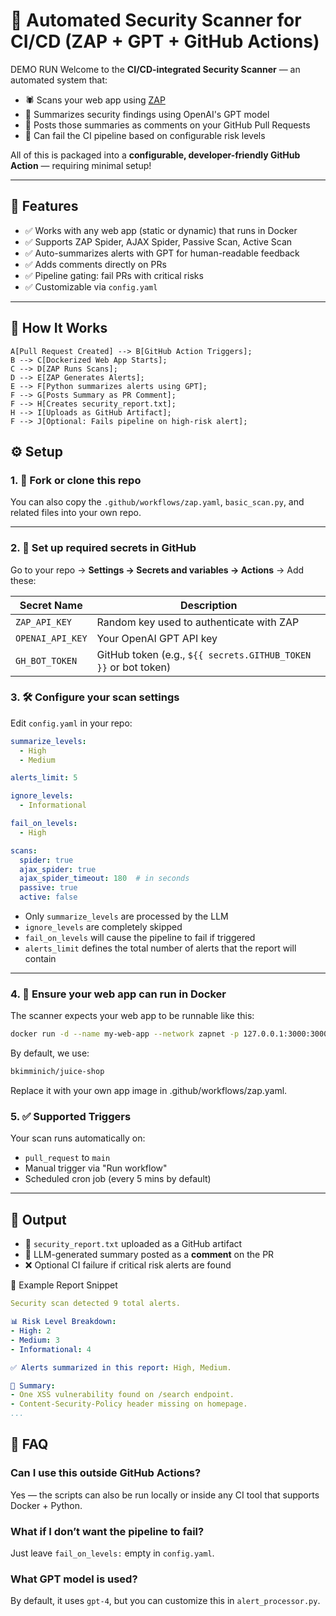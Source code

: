 # 🔐 Automated Security Scanner for CI/CD (ZAP + GPT + GitHub Actions)
DEMO RUN
Welcome to the **CI/CD-integrated Security Scanner** — an automated system that:

- 🕷️ Scans your web app using [ZAP](https://www.zaproxy.org/)
- 🤖 Summarizes security findings using OpenAI's GPT model
- 💬 Posts those summaries as comments on your GitHub Pull Requests
- 🚨 Can fail the CI pipeline based on configurable risk levels

All of this is packaged into a **configurable, developer-friendly GitHub Action** — requiring minimal setup!

---

## 🚀 Features

- ✅ Works with any web app (static or dynamic) that runs in Docker
- ✅ Supports ZAP Spider, AJAX Spider, Passive Scan, Active Scan
- ✅ Auto-summarizes alerts with GPT for human-readable feedback
- ✅ Adds comments directly on PRs
- ✅ Pipeline gating: fail PRs with critical risks
- ✅ Customizable via `config.yaml`

---

## 🧩 How It Works

    A[Pull Request Created] --> B[GitHub Action Triggers];
    B --> C[Dockerized Web App Starts];
    C --> D[ZAP Runs Scans];
    D --> E[ZAP Generates Alerts];
    E --> F[Python summarizes alerts using GPT];
    F --> G[Posts Summary as PR Comment];
    F --> H[Creates security_report.txt];
    H --> I[Uploads as GitHub Artifact];
    F --> J[Optional: Fails pipeline on high-risk alert];

## ⚙️ Setup

### 1. 🍴 Fork or clone this repo

You can also copy the `.github/workflows/zap.yaml`, `basic_scan.py`, and related files into your own repo.

---

### 2. 🔑 Set up required secrets in GitHub

Go to your repo → **Settings → Secrets and variables → Actions** → Add these:

| Secret Name       | Description                                                        |
|-------------------|--------------------------------------------------------------------|
| `ZAP_API_KEY`     | Random key used to authenticate with ZAP                           |
| `OPENAI_API_KEY`  | Your OpenAI GPT API key                                            |
| `GH_BOT_TOKEN`    | GitHub token (e.g., `${{ secrets.GITHUB_TOKEN }}` or bot token)    |


### 3. 🛠️ Configure your scan settings

Edit `config.yaml` in your repo:

```yaml
summarize_levels:
  - High
  - Medium

alerts_limit: 5

ignore_levels:
  - Informational

fail_on_levels:
  - High

scans:
  spider: true
  ajax_spider: true
  ajax_spider_timeout: 180  # in seconds
  passive: true
  active: false
```

- Only `summarize_levels` are processed by the LLM  
- `ignore_levels` are completely skipped  
- `fail_on_levels` will cause the pipeline to fail if triggered
- `alerts_limit` defines the total number of alerts that the report will contain

---

### 4. 🐳 Ensure your web app can run in Docker

The scanner expects your web app to be runnable like this:

```bash
docker run -d --name my-web-app --network zapnet -p 127.0.0.1:3000:3000 your-web-app-image
```

By default, we use:
```bash
bkimminich/juice-shop
```
Replace it with your own app image in .github/workflows/zap.yaml.

### 5. ✅ Supported Triggers

Your scan runs automatically on:

- `pull_request` to `main`
- Manual trigger via "Run workflow"
- Scheduled cron job (every 5 mins by default)

---

## 📄 Output

- 📝 `security_report.txt` uploaded as a GitHub artifact  
- 🧠 LLM-generated summary posted as a **comment** on the PR  
- ❌ Optional CI failure if critical risk alerts are found

🧪 Example Report Snippet

```yaml
Security scan detected 9 total alerts.

📊 Risk Level Breakdown:
- High: 2
- Medium: 3
- Informational: 4

✅ Alerts summarized in this report: High, Medium.

🔐 Summary:
- One XSS vulnerability found on /search endpoint.
- Content-Security-Policy header missing on homepage.
...
```
## 🙋 FAQ

### Can I use this outside GitHub Actions?

Yes — the scripts can also be run locally or inside any CI tool that supports Docker + Python.

### What if I don’t want the pipeline to fail?

Just leave `fail_on_levels:` empty in `config.yaml`.

### What GPT model is used?

By default, it uses `gpt-4`, but you can customize this in `alert_processor.py`.


